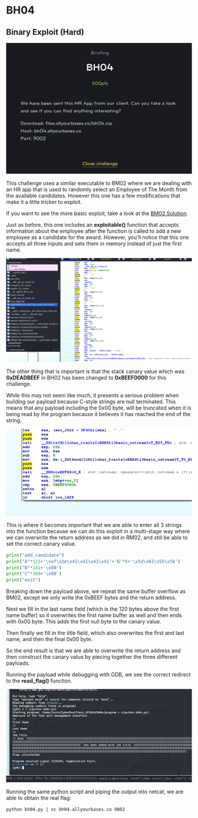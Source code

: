 # BH04
## Binary Exploit (Hard)

![BH04](BH04.png)

This challenge uses a similar executable to BM02 where we are dealing with an HR app that is used to randomly select an Employee of The Month from the available candidates. However this one has a few modifications that make it a little tricker to exploit.

If you want to see the more basic exploit, take a look at the [BM02 Solution](/BM02).

Just as before, this one includes an **exploitable()** function that accepts information about the employee after the function is called to add a new employee as a candidate for the award. However, you'll notice that this one accepts all three inputs and sets them in memory instead of just the first name.

![BH04_1](BH04_1.png)

The other thing that is important is that the stack canary value which was **0xDEADBEEF** in BH02 has been changed to **0xBEEF0000** for this challenge.

While this may not seem like much, it presents a serious problem when building our payload because C-style strings are null terminated. This means that any payload including the 0x00 byte, will be truncated when it is being read by the program because it believes it has reached the end of the string.

![BH04_2](BH04_2.png)

This is where it becomes important that we are able to enter all 3 strings into the function because we can do this exploit in a multi-stage way where we can overwrite the return address as we did in RM02, and still be able to set the correct canary value.



```python
print("add_candidate")
print("A"*122+'\xef\xbe\x41\x41\x41\x41'+'B'*8+'\x5d\x61\x55\x56')
print("B"*241+'\x00')
print("C"*360+'\x00')
print("exit")
```

Breaking down the payload above, we repeat the same buffer overflow as BM02, except we only write the 0xBEEF bytes and the return address. 

Next we fill in the last name field (which is the 120 bytes above the first name buffer) so it overwrites the first name buffer as well and then ends with 0x00 byte. This adds the first null byte to the canary value.

Then finally we fill in the title field, which also overwrites the first and last name, and then the final 0x00 byte. 

So the end result is that we are able to overwrite the return address and then construct the canary value by piecing together the three different payloads.

Running the payload while debugging with GDB, we see the correct redirect to the **read_flag()** function.

![BH04_3](BH04_3.png)

Running the same python script and piping the output into netcat, we are able to obtain the real flag:

```
python bh04.py | nc bh04.allyourbases.co 9002
```
